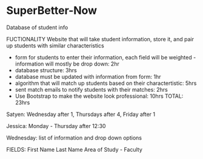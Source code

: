 # SuperBetter-Now
Database of student info 

FUCTIONALITY 
Website that will take student information, store it, and pair up students with similar characteristics 
- form for students to enter their information, each field will be weighted - information will mostly be drop down: 2hr
- database structure: 3hrs
- database must be updated with information from form: 1hr
- algorithm that will match up students based on their charactertistic: 5hrs
- sent match emails to notify students with their matches: 2hrs
- Use Bootstrap to make the website look professional: 10hrs 
TOTAL: 23hrs

Satyen: Wednesday after 1, Thursdays after 4, Friday after 1

Jessica: Monday - Thursday after 12:30

Wednesday: list of information and drop down options

FIELDS:
First Name
Last Name
Area of Study - Faculty







